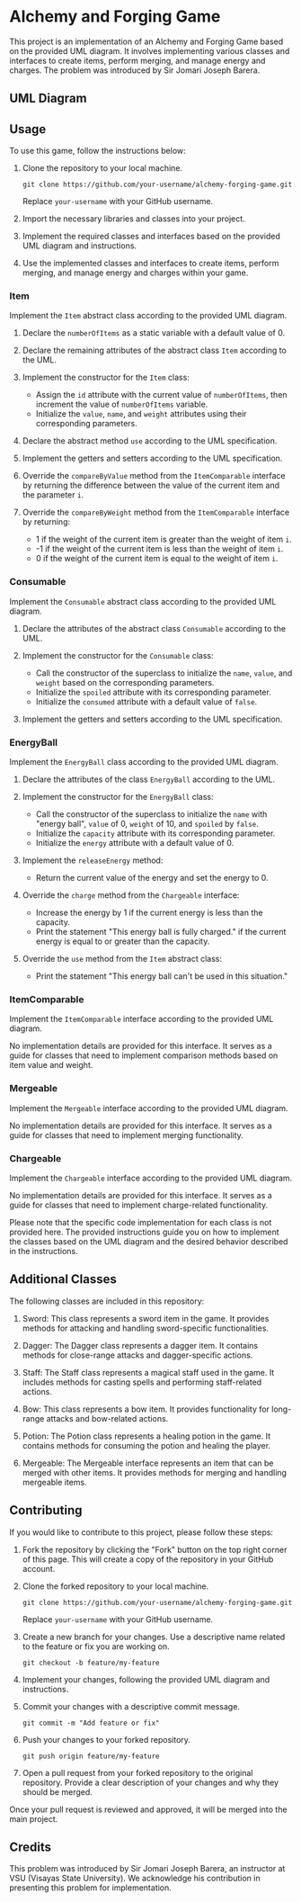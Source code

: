 # Alchemy and Forging Game

This project is an implementation of an Alchemy and Forging Game based on the provided UML diagram. It involves implementing various classes and interfaces to create items, perform merging, and manage energy and charges. The problem was introduced by Sir Jomari Joseph Barera.

## UML Diagram


## Usage

To use this game, follow the instructions below:

1. Clone the repository to your local machine.

   ```
   git clone https://github.com/your-username/alchemy-forging-game.git
   ```

   Replace `your-username` with your GitHub username.

2. Import the necessary libraries and classes into your project.

3. Implement the required classes and interfaces based on the provided UML diagram and instructions.

4. Use the implemented classes and interfaces to create items, perform merging, and manage energy and charges within your game.

### Item


Implement the `Item` abstract class according to the provided UML diagram.

1. Declare the `numberOfItems` as a static variable with a default value of 0.

2. Declare the remaining attributes of the abstract class `Item` according to the UML.

3. Implement the constructor for the `Item` class:
   - Assign the `id` attribute with the current value of `numberOfItems`, then increment the value of `numberOfItems` variable.
   - Initialize the `value`, `name`, and `weight` attributes using their corresponding parameters.

4. Declare the abstract method `use` according to the UML specification.

5. Implement the getters and setters according to the UML specification.

6. Override the `compareByValue` method from the `ItemComparable` interface by returning the difference between the value of the current item and the parameter `i`.

7. Override the `compareByWeight` method from the `ItemComparable` interface by returning:
   - 1 if the weight of the current item is greater than the weight of item `i`.
   - -1 if the weight of the current item is less than the weight of item `i`.
   - 0 if the weight of the current item is equal to the weight of item `i`.

### Consumable

Implement the `Consumable` abstract class according to the provided UML diagram.

1. Declare the attributes of the abstract class `Consumable` according to the UML.

2. Implement the constructor for the `Consumable` class:
   - Call the constructor of the superclass to initialize the `name`, `value`, and `weight` based on the corresponding parameters.
   - Initialize the `spoiled` attribute with its corresponding parameter.
   - Initialize the `consumed` attribute with a default value of `false`.

3. Implement the getters and setters according to the UML specification.

### EnergyBall

Implement the `EnergyBall` class according to the provided UML diagram.

1. Declare the attributes of the class `EnergyBall` according to the UML.

2. Implement the constructor for the `EnergyBall` class:
   - Call the constructor of the superclass to initialize the `name` with "energy ball", `value` of 0, `weight` of 10, and `spoiled` by `false`.
   - Initialize the `capacity` attribute with its corresponding parameter.
   - Initialize the `energy` attribute with a default value of 0.

3. Implement the `releaseEnergy` method:
   - Return the current value of the energy and set the energy to 0.

4. Override the `charge` method from the `Chargeable` interface:
   - Increase the energy by 1 if the current energy is less than the capacity.
   - Print the statement "This energy ball is fully charged." if the current energy is equal to or greater than the capacity.

5. Override the `use` method from the `Item` abstract class:
   - Print the statement "This energy ball can't be used in this situation."

### ItemComparable

Implement the `ItemComparable` interface according to the provided UML diagram.

No implementation details are provided for this interface. It serves as a guide for classes that need to implement comparison methods based on item value and weight.

### Mergeable

Implement the `Mergeable` interface according to the provided UML diagram.

No implementation details are provided for this interface. It serves as a guide for classes that need to implement merging functionality.

### Chargeable

Implement the `Chargeable` interface according to the provided UML diagram.

No implementation details are provided for this interface. It serves as a guide for classes that need to implement charge-related functionality.

Please note that the specific code implementation for each class is not provided here. The provided instructions guide you on how to implement the classes based on the UML diagram and the desired behavior described in the instructions.

## Additional Classes

The following classes are included in this repository:

1. Sword: This class represents a sword item in the game. It provides methods for attacking and handling sword-specific functionalities.

2. Dagger: The Dagger class represents a dagger item. It contains methods for close-range attacks and dagger-specific actions.

3. Staff: The Staff class represents a magical staff used in the game. It includes methods for casting spells and performing staff-related actions.

4. Bow: This class represents a bow item. It provides functionality for long-range attacks and bow-related actions.

5. Potion: The Potion class represents a healing potion in the game. It contains methods for consuming the potion and healing the player.

6. Mergeable: The Mergeable interface represents an item that can be merged with other items. It provides methods for merging and handling mergeable items.

## Contributing

If you would like to contribute to this project, please follow these steps:

1. Fork the repository by clicking the "Fork" button on the top right corner of this page. This will create a copy of the repository in your GitHub account.

2. Clone the forked repository to your local machine.

   ```
   git clone https://github.com/your-username/alchemy-forging-game.git
   ```

   Replace `your-username` with your GitHub username.

3. Create a new branch for your changes. Use a descriptive name related to the feature or fix you are working on.

   ```
   git checkout -b feature/my-feature
   ```

4. Implement your changes, following the provided UML diagram and instructions.

5. Commit your changes with a descriptive commit message.

   ```
   git commit -m "Add feature or fix"
   ```

6. Push your changes to your forked repository.

   ```
   git push origin feature/my-feature
   ```

7. Open a pull request from your forked repository to the original repository. Provide a clear description of your changes and why they should be merged.

Once your pull request is reviewed and approved, it will be merged into the main project.

## Credits

This problem was introduced by Sir Jomari Joseph Barera, an instructor at VSU (Visayas State University). We acknowledge his contribution in presenting this problem for implementation.
